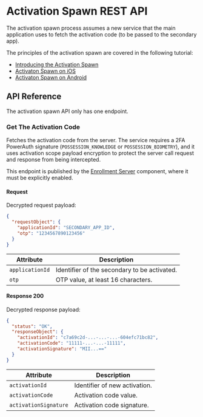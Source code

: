 # Activation Spawn REST API
<!-- TEMPLATE api -->

The activation spawn process assumes a new service that the main application uses to fetch the activation code (to be passed to the secondary app).

The principles of the activation spawn are covered in the following tutorial:

- [Introducing the Activation Spawn](Readme.md#)
- [Activaton Spawn on iOS](Activation-Spawn-on-iOS.md#)
- [Activaton Spawn on Android](Activation-Spawn-on-Android.md#)

## API Reference

The activation spawn API only has one endpoint.

<!-- begin api POST /api/activation/code -->
### Get The Activation Code

Fetches the activation code from the server. The service requires a 2FA PowerAuth signature (`POSSESSION_KNOWLEDGE` or `POSSESSION_BIOMETRY`), and it uses activation scope payload encryption to protect the server call request and response from being intercepted.

<!-- begin box info -->
This endpoint is published by the [Enrollment Server](https://github.com/wultra/enrollment-server) component, where it must be explicitly enabled.
<!-- end -->


#### Request

Decrypted request payload:

```json
{
  "requestObject": {
    "applicationId": "SECONDARY_APP_ID",
    "otp": "1234567890123456"
  }
}
```

| Attribute       | Description                                  |
|-----------------|----------------------------------------------|
| `applicationId` | Identifier of the secondary to be activated. |
| `otp`           | OTP value, at least 16 characters.           |

#### Response 200

Decrypted response payload:

```json
{
  "status": "OK",
  "responseObject": {
    "activationId": "c7a69c2d-...-...-...-604efc71bc82",
    "activationCode": "11111-...-...-11111",
    "activationSignature": "MII...=="
  }
}
```

| Attribute            | Description                                  |
|----------------------|----------------------------------------------|
| `activationId`       | Identifier of new activation.                |
| `activationCode`     | Activation code value.                       |
| `activationSignature`| Activation code signature.                   |
<!-- end -->
